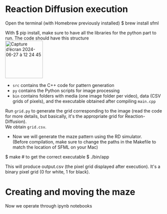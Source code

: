 # Reaction Diffusion execution

Open the terminal (with Homebrew previously installed)
$ brew install sfml

With $ pip install, make sure to have all the libraries for the python part to run. The code should have this structure  \
<img width="120" alt="Capture d’écran 2024-06-27 à 12 24 45" src="https://github.com/Surimi91/IGR205/assets/123871877/2ed95d46-24fd-40e0-ab29-cb592b11b712">

- `src` contains the C++ code for pattern generation
- `py` contains the Python scripts for image processing
- `bin` contains folders with media (one image folder per video), data (CSV grids of pixels), and the executable obtained after compiling `main.cpp`


Run `grid.py` to generate the grid corresponding to the image (read the code for more details, but basically, it's the appropriate grid for Reaction-Diffusion).  
We obtain `grid.csv`.

- Now we will generate the maze pattern using the RD simulator.  
  (Before compilation, make sure to change the paths in the Makefile to match the location of SFML on your Mac)


$ make    # to get the correct executable
$ ./bin/app

This will produce output.csv (the pixel grid displayed after execution).
It's a binary pixel grid (0 for white, 1 for black).



  # Creating and moving the maze

  Now we operate through ipynb notebooks
